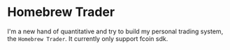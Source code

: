 # Homebrew Trader


I'm a new hand of quantitative and try to build my personal trading system, the `Homebrew Trader`. It currently only support fcoin sdk.
